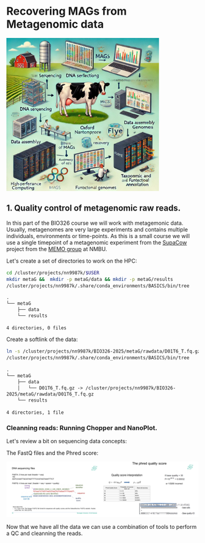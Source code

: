 # Recovering MAGs from Metagenomic data

<img src="https://github.com/TheMEMOLab/Bin420-Bioinformatics-for-Functional-Meta-Omics/blob/main/img/Assemlby.webp" height="400">

## 1. Quality control of metagenomic raw reads.

In this part of the BIO326 course we will work with metagemonic data. Usually, metagenomes are very large experiments and contains multiple individuals, environments or time-points. As this is a small course we will use a single timepoint of a metagenomic experiment from the [SupaCow](https://www.nmbu.no/en/research/projects/supacow) project from the [MEMO group](https://www.nmbu.no/en/research/groups/memo-group-microbial-ecology-and-meta-omics) at NMBU.


Let's create a set of directories to work on the HPC:

```bash
cd /cluster/projects/nn9987k/$USER
mkdir metaG &&  mkdir -p metaG/data && mkdir -p metaG/results 
/cluster/projects/nn9987k/.share/conda_environments/BASICS/bin/tree
```

```console
.
└── metaG
    ├── data
    └── results

4 directories, 0 files
```

Create a softlink of the data:

```bash
ln -s /cluster/projects/nn9987k/BIO326-2025/metaG/rawdata/D01T6_T.fq.gz /cluster/projects/nn9987k/$USER/metaG/data/
/cluster/projects/nn9987k/.share/conda_environments/BASICS/bin/tree
```

```console
.
└── metaG
    ├── data
    │   └── D01T6_T.fq.gz -> /cluster/projects/nn9987k/BIO326-2025/metaG/rawdata/D01T6_T.fq.gz
    └── results

4 directories, 1 file
```


### Cleanning reads: Running Chopper and NanoPlot.

Let's review a bit on sequencing data concepts:

The FastQ files and the Phred score:

![FQ](https://github.com/TheMEMOLab/Bio326-NMBU/blob/main/images/fastqC.png)



Now that we have all the data we can use a combination of tools to perform a QC and cleanning the reads.

